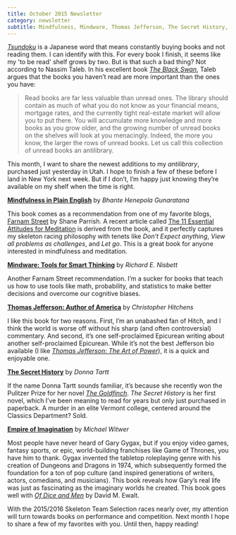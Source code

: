 ```yaml
---
title: October 2015 Newsletter
category: newsletter
subtitle: Mindfulness, Mindware, Thomas Jefferson, The Secret History, and DnD. 
---
```


*[Tsundoku](https://en.wikipedia.org/wiki/Tsundoku)* is a Japanese word that means constantly buying books and not reading them. I can identify with this. For every book I finish, it seems like my 'to be read' shelf grows by two. But is that such a bad thing? Not according to Nassim Taleb. In his excellent book *[The Black Swan](http://amzn.to/1N3tSky)*, Taleb argues that the books you haven’t read are more important than the ones you have:  

> Read books are far less valuable than unread ones. The library should contain as much of what you do not know as your financial means, mortgage rates, and the currently tight real-estate market will allow you to put there. You will accumulate more knowledge and more books as you grow older, and the growing number of unread books on the shelves will look at you menacingly. Indeed, the more you know, the larger the rows of unread books. Let us call this collection of unread books an antilibrary.

This month, I want to share the newest additions to my *antilibrary*, purchased just yesterday in Utah. I hope to finish a few of these before I land in New York next week. But if I don’t, I’m happy just knowing they’re available on my shelf when the time is right.

**[Mindfulness in Plain English](http://amzn.to/1P3OxuB)** by *Bhante Henepola Gunaratana*

This book comes as a recommendation from one of my favorite blogs, [Farnam Street](https://www.farnamstreetblog.com) by Shane Parrish. A recent article called [The 11 Essential Attitudes for Meditation](https://www.farnamstreetblog.com/2015/10/attitudes-for-meditation/) is derived from the book, and it perfectly captures my skeleton racing philosophy with tenets like *Don’t Expect anything*, *View all problems as challenges*, and *Let go*. This is a great book for anyone interested in mindfulness and meditation.

**[Mindware: Tools for Smart Thinking](http://amzn.to/1M8IUc9)** by *Richard E. Nisbett*

Another Farnam Street recommendation. I’m a sucker for books that teach us how to use tools like math, probability, and statistics to make better decisions and overcome our cognitive biases.

**[Thomas Jefferson: Author of America](http://amzn.to/1M8IWRl)** by *Christopher Hitchens*

 I like this book for two reasons. First, I’m an unabashed fan of Hitch, and I think the world is worse off without his sharp (and often controversial) commentary. And second, it’s one self-proclaimed Epicurean writing about another self-proclaimed Epicurean. While it’s not the best Jefferson bio available (I like *[Thomas Jefferson: The Art of Power](http://amzn.to/1P3OIGr)*), it is a quick and enjoyable one.

**[The Secret History](http://amzn.to/1P3OGOC)** by *Donna Tartt*

If the name Donna Tartt sounds familiar, it’s because she recently won the Pulitzer Prize for her novel *[The Goldfinch](http://amzn.to/1Hk6QDQ)*. *The Secret History* is her first novel, which I’ve been meaning to read for years but only just purchased in paperback. A murder in an elite Vermont college, centered around the Classics Department? Sold.

**[Empire of Imagination](http://amzn.to/1N3uqXC)** by *Michael Witwer*

Most people have never heard of Gary Gygax, but if you enjoy video games, fantasy sports, or epic, world-building franchises like Game of Thrones, you have him to thank. Gygax invented the tabletop roleplaying genre with his creation of Dungeons and Dragons in 1974, which subsequently formed the foundation for a ton of pop culture (and inspired generations of writers, actors, comedians, and musicians). This book reveals how Gary’s real life was just as fascinating as the imaginary worlds he created.  This book goes well with *[Of Dice and Men](http://amzn.to/1N3usi9)* by David M. Ewalt.

With the 2015/2016 Skeleton Team Selection races nearly over, my attention will turn towards books on performance and competition. Next month I hope to share a few of my favorites with you. Until then, happy reading!
